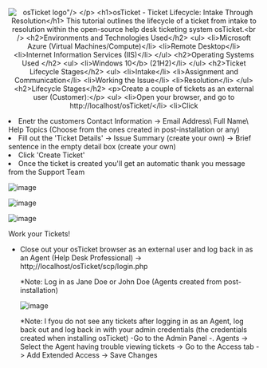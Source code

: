 <p align="center">
<img src="https://i.imgur.com/Clzj7Xs.png" alt='osTicket logo"/>
  </p>

  <h1>osTicket - Ticket Lifecycle: Intake Through Resolution</h1>
  This tutorial outlines the lifecycle of a ticket from intake to resolution within the open-source help desk ticketing system osTicket.<br />



  <h2>Environments and Technologies Used</h2>

  - Microsoft Azure (Virtual Machines/Compute)
  - Remote Desktop
  - Internet Information Services (IIS)

<h2>Operating Systems Used </h2>

- Windows 10</b> (21H2)

<h2>Ticket Lifecycle Stages</h2>

- Intake
- Assignment and Communication
- Working the Issue
- Resolution

<h2>Lifecycle Stages</h2>

Create a couple of tickets as an external user (Customer):

- Open your browser, and go to http://localhost/osTicket/
- Click 'Open a New Ticket'
- Enetr the customers Contact Information -> Email Address\ Full Name\ Help Topics (Choose from the ones created in post-installation or any)
- Fill out the 'Ticket Details' -> Issue Summary (create your own) -> Brief sentence in the empty detail box (create your own)
- Click 'Create Ticket'
- Once the ticket is created you'll get an automatic thank you message from the Support Team


![image](https://github.com/user-attachments/assets/5c94b127-145a-480b-8167-f394bac2b83e)

![image](https://github.com/user-attachments/assets/113595f9-e93f-447b-b578-be8849e6acf4)

![image](https://github.com/user-attachments/assets/6d58223b-597b-4160-ba8f-b491bc3d0e81)







Work your Tickets!

- Close out your osTicket browser as an external user and log back in as an Agent (Help Desk Professional) -> http;//localhost/osTicket/scp/login.php

  *Note: Log in as Jane Doe or John Doe (Agents created from post-installation)

  ![image](https://github.com/user-attachments/assets/5a02c053-f06c-474b-9c43-8c0c13bc2c73)

    *Note: I fyou do not see any tickets after logging in as an Agent, log back out and log back in with your admin credentials (the credentials created when installing osTicket)
         -Go to the Admin Panel -. Agents -> Select the Agent having trouble viewing tickets -> Go to the Access tab -> Add Extended Access -> Save Changes 




